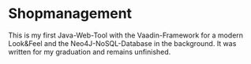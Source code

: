 # Shopmanagement
This is my first Java-Web-Tool with the Vaadin-Framework for a modern Look&Feel and the Neo4J-NoSQL-Database in the background. It was written for my graduation and remains unfinished.
